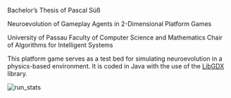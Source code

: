 Bachelor’s Thesis of Pascal Süß

Neuroevolution of Gameplay Agents in 2-Dimensional Platform Games

University of Passau
Faculty of Computer Science and Mathematics
Chair of Algorithms for Intelligent Systems

This platform game serves as a test bed for simulating neuroevolution in a physics-based environment. 
It is coded in Java with the use of the [LibGDX](https://github.com/libgdx/libgdx/) library.

![run_stats](https://github.com/Suesspas/BachelorThesis/assets/22881635/0eec5ee0-7af6-4857-ab05-1645266bca50)
